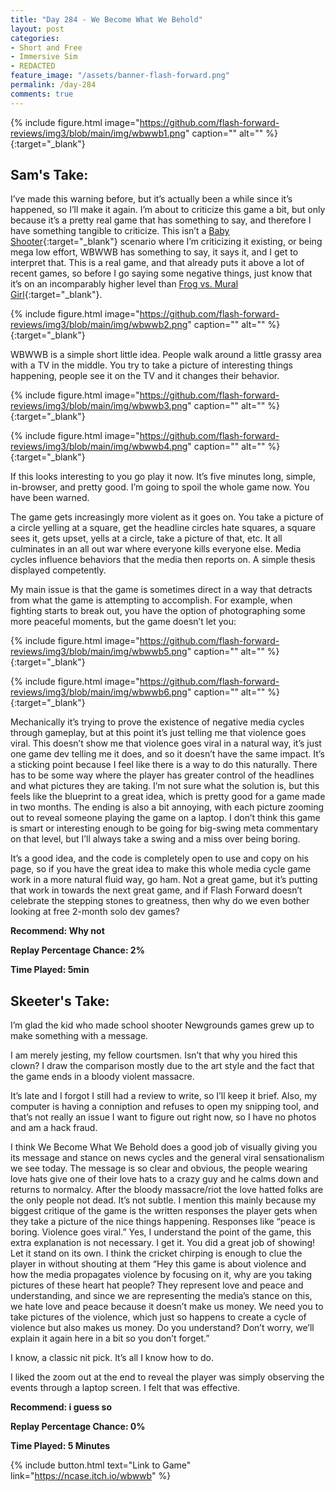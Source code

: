 ```yaml
---
title: "Day 284 - We Become What We Behold"
layout: post
categories:
- Short and Free
- Immersive Sim
- REDACTED
feature_image: "/assets/banner-flash-forward.png"
permalink: /day-284
comments: true
---
```


{% include figure.html image="https://github.com/flash-forward-reviews/img3/blob/main/img/wbwwb1.png" caption="" alt="" %}{:target="_blank"}
 
## Sam's Take: 

I’ve made this warning before, but it’s actually been a while since it’s happened, so I’ll make it again. I’m about to criticize this game a bit, but only because it’s a pretty real game that has something to say, and therefore I have something tangible to criticize. This isn’t a [Baby Shooter](https://flash-forward-reviews.github.io/day-5){:target="_blank"} scenario where I’m criticizing it existing, or being mega low effort, WBWWB has something to say, it says it, and I get to interpret that. This is a real game, and that already puts it above a lot of recent games, so before I go saying some negative things, just know that it’s on an incomparably higher level than [Frog vs. Mural Girl](https://flash-forward-reviews.github.io/day-283){:target="_blank"}.

{% include figure.html image="https://github.com/flash-forward-reviews/img3/blob/main/img/wbwwb2.png" caption="" alt="" %}{:target="_blank"}

WBWWB is a simple short little idea. People walk around a little grassy area with a TV in the middle. You try to take a picture of interesting things happening, people see it on the TV and it changes their behavior.

{% include figure.html image="https://github.com/flash-forward-reviews/img3/blob/main/img/wbwwb3.png" caption="" alt="" %}{:target="_blank"}

{% include figure.html image="https://github.com/flash-forward-reviews/img3/blob/main/img/wbwwb4.png" caption="" alt="" %}{:target="_blank"}

If this looks interesting to you go play it now. It’s five minutes long, simple, in-browser, and pretty good. I’m going to spoil the whole game now. You have been warned.

The game gets increasingly more violent as it goes on. You take a picture of a circle yelling at a square, get the headline circles hate squares, a square sees it, gets upset, yells at a circle, take a picture of that, etc. It all culminates in an all out war where everyone kills everyone else. Media cycles influence behaviors that the media then reports on. A simple thesis displayed competently.

My main issue is that the game is sometimes direct in a way that detracts from what the game is attempting to accomplish. For example, when fighting starts to break out, you have the option of photographing some more peaceful moments, but the game doesn’t let you:

{% include figure.html image="https://github.com/flash-forward-reviews/img3/blob/main/img/wbwwb5.png" caption="" alt="" %}{:target="_blank"}

{% include figure.html image="https://github.com/flash-forward-reviews/img3/blob/main/img/wbwwb6.png" caption="" alt="" %}{:target="_blank"}

Mechanically it’s trying to prove the existence of negative media cycles through gameplay, but at this point it’s just telling me that violence goes viral. This doesn’t show me that violence goes viral in a natural way, it’s just one game dev telling me it does, and so it doesn’t have the same impact. It’s a sticking point because I feel like there is a way to do this naturally. There has to be some way where the player has greater control of the headlines and what pictures they are taking. I’m not sure what the solution is, but this feels like the blueprint to a great idea, which is pretty good for a game made in two months. The ending is also a bit annoying, with each picture zooming out to reveal someone playing the game on a laptop. I don’t think this game is smart or interesting enough to be going for big-swing meta commentary on that level, but I’ll always take a swing and a miss over being boring.

It’s a good idea, and the code is completely open to use and copy on his page, so if you have the great idea to make this whole media cycle game work in a more natural fluid way, go ham. Not a great game, but it’s putting that work in towards the next great game, and if Flash Forward doesn’t celebrate the stepping stones to greatness, then why do we even bother looking at free 2-month solo dev games?

**Recommend: Why not**

**Replay Percentage Chance: 2%**

**Time Played: 5min**

## Skeeter's Take:

I’m glad the kid who made school shooter Newgrounds games grew up to make something with a message. 

I am merely jesting, my fellow courtsmen. Isn’t that why you hired this clown? I draw the comparison mostly due to the art style and the fact that the game ends in a bloody violent massacre. 

It’s late and I forgot I still had a review to write, so I’ll keep it brief. Also, my computer is having a conniption and refuses to open my snipping tool, and that’s not really an issue I want to figure out right now, so I have no photos and am a hack fraud. 

I think We Become What We Behold does a good job of visually giving you its message and stance on news cycles and the general viral sensationalism we see today. The message is so clear and obvious, the people wearing love hats give one of their love hats to a crazy guy and he calms down and returns to normalcy. After the bloody massacre/riot the love hatted folks are the only people not dead. It’s not subtle. I mention this mainly because my biggest critique of the game is the written responses the player gets when they take a picture of the nice things happening. Responses like “peace is boring. Violence goes viral.” Yes, I understand the point of the game, this extra explanation is not necessary. I get it. You did a great job of showing! Let it stand on its own. I think the cricket chirping is enough to clue the player in without shouting at them “Hey this game is about violence and how the media propagates violence by focusing on it, why are you taking pictures of these heart hat people? They represent love and peace and understanding, and since we are representing the media’s stance on this, we hate love and peace because it doesn’t make us money. We need you to take pictures of the violence, which just so happens to create a cycle of violence but also makes us money. Do you understand? Don’t worry, we’ll explain it again here in a bit so you don’t forget.”

I know, a classic nit pick. It’s all I know how to do. 

I liked the zoom out at the end to reveal the player was simply observing the events through a laptop screen. I felt that was effective.

**Recommend: i guess so**

**Replay Percentage Chance: 0%**

**Time Played: 5 Minutes**

{% include button.html text="Link to Game" link="https://ncase.itch.io/wbwwb" %}